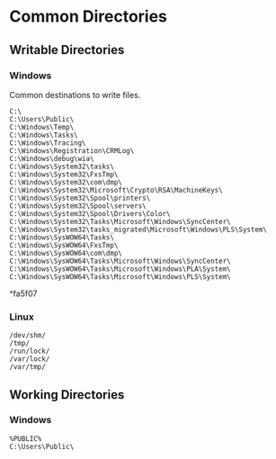 # Common Directories

## Writable Directories

### Windows

Common destinations to write files.

```
C:\
C:\Users\Public\
C:\Windows\Temp\
C:\Windows\Tasks\
C:\Windows\Tracing\
C:\Windows\Registration\CRMLog\
C:\Windows\debug\wia\
C:\Windows\System32\tasks\
C:\Windows\System32\FxsTmp\
C:\Windows\System32\com\dmp\
C:\Windows\System32\Microsoft\Crypto\RSA\MachineKeys\
C:\Windows\System32\Spool\printers\
C:\Windows\System32\Spool\servers\
C:\Windows\System32\Spool\Drivers\Color\
C:\Windows\System32\Tasks\Microsoft\Windows\SyncCenter\
C:\Windows\System32\tasks_migrated\Microsoft\Windows\PLS\System\
C:\Windows\SysWOW64\Tasks\
C:\Windows\SysWOW64\FxsTmp\
C:\Windows\SysWOW64\com\dmp\
C:\Windows\SysWOW64\Tasks\Microsoft\Windows\SyncCenter\
C:\Windows\SysWOW64\Tasks\Microsoft\Windows\PLA\System\
C:\Windows\SysWOW64\Tasks\Microsoft\Windows\PLS\System\
```

^fa5f07

### Linux

```
/dev/shm/
/tmp/
/run/lock/
/var/lock/
/var/tmp/
```

## Working Directories

### Windows

```
%PUBLIC%
C:\Users\Public\
```